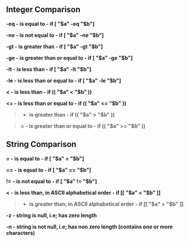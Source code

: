 <b>Integer Comparison<b>
------------------------

-eq - is equal to - if [ "$a" -eq "$b"] 

-ne - is not equal to - if [ "$a" -ne "$b"]

-gt - is greater than - if [ "$a" -gt "$b"]

-ge - is greater than or equal to - if [ "$a" -ge "$b"]

-lt - is less than - if [ "$a" -lt "$b"]

-le - is less than or equal to - if [ "$a" -le "$b"]

< - is less than - if (( "$a" < "$b" ))

<= - is less than or equal to - if (( "$a" <= "$b" ))

> - is greater than - if (( "$a" > "$b" ))

>= - is greater than or equal to - if (( "$a" >= "$b" ))


<b>String Comparison<b>
-----------------------

= - is equal to - if [ "$a" = "$b"]

== - is equal to - if [ "$a" == "$b"]

!= - is not equal to - if [ "$a" != "$b"]

< - is less than, in ASCII alphabetical order - if [[ "$a" < "$b" ]]

> - is greater than, in ASCII alphabetical order - if [[ "$a" > "$b" ]]

-z - string is null, i.e; has zero length

-n - string is not null, i.e; has non zero length (contains one or more characters)
